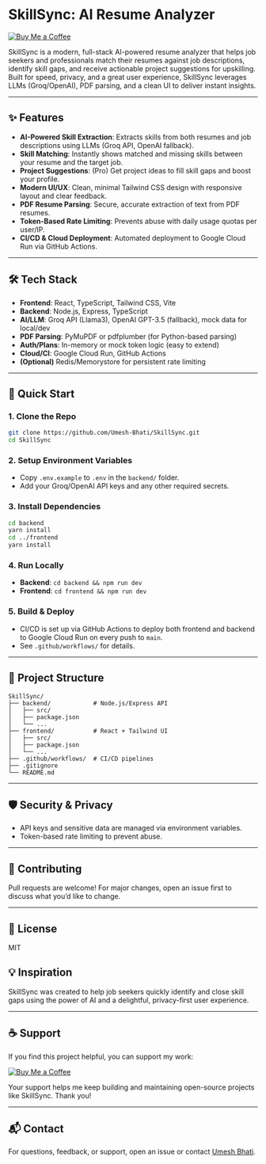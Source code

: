 # SkillSync: AI Resume Analyzer

[![Buy Me a Coffee](https://img.shields.io/badge/Buy%20Me%20a%20Coffee-Support%20Umesh-yellow?logo=buy-me-a-coffee&style=flat-square)](https://www.buymeacoffee.com/0xumeshbhati)

SkillSync is a modern, full-stack AI-powered resume analyzer that helps job seekers and professionals match their resumes against job descriptions, identify skill gaps, and receive actionable project suggestions for upskilling. Built for speed, privacy, and a great user experience, SkillSync leverages LLMs (Groq/OpenAI), PDF parsing, and a clean UI to deliver instant insights.

---

## ✨ Features

- **AI-Powered Skill Extraction**: Extracts skills from both resumes and job descriptions using LLMs (Groq API, OpenAI fallback).
- **Skill Matching**: Instantly shows matched and missing skills between your resume and the target job.
- **Project Suggestions**: (Pro) Get project ideas to fill skill gaps and boost your profile.
- **Modern UI/UX**: Clean, minimal Tailwind CSS design with responsive layout and clear feedback.
- **PDF Resume Parsing**: Secure, accurate extraction of text from PDF resumes.
- **Token-Based Rate Limiting**: Prevents abuse with daily usage quotas per user/IP.
- **CI/CD & Cloud Deployment**: Automated deployment to Google Cloud Run via GitHub Actions.

---

## 🛠️ Tech Stack

- **Frontend**: React, TypeScript, Tailwind CSS, Vite
- **Backend**: Node.js, Express, TypeScript
- **AI/LLM**: Groq API (Llama3), OpenAI GPT-3.5 (fallback), mock data for local/dev
- **PDF Parsing**: PyMuPDF or pdfplumber (for Python-based parsing)
- **Auth/Plans**: In-memory or mock token logic (easy to extend)
- **Cloud/CI**: Google Cloud Run, GitHub Actions
- **(Optional)** Redis/Memorystore for persistent rate limiting

---

## 🚀 Quick Start

### 1. Clone the Repo
```sh
git clone https://github.com/Umesh-Bhati/SkillSync.git
cd SkillSync
```

### 2. Setup Environment Variables
- Copy `.env.example` to `.env` in the `backend/` folder.
- Add your Groq/OpenAI API keys and any other required secrets.

### 3. Install Dependencies
```sh
cd backend
yarn install
cd ../frontend
yarn install
```

### 4. Run Locally
- **Backend**: `cd backend && npm run dev`
- **Frontend**: `cd frontend && npm run dev`

### 5. Build & Deploy
- CI/CD is set up via GitHub Actions to deploy both frontend and backend to Google Cloud Run on every push to `main`.
- See `.github/workflows/` for details.

---

## 🧩 Project Structure

```
SkillSync/
├── backend/            # Node.js/Express API
│   ├── src/
│   ├── package.json
│   └── ...
├── frontend/           # React + Tailwind UI
│   ├── src/
│   ├── package.json
│   └── ...
├── .github/workflows/  # CI/CD pipelines
├── .gitignore
└── README.md
```

---


## 🛡️ Security & Privacy
- API keys and sensitive data are managed via environment variables.
- Token-based rate limiting to prevent abuse.
---

## 🤝 Contributing
Pull requests are welcome! For major changes, open an issue first to discuss what you’d like to change.

---

## 📄 License
MIT


## 💡 Inspiration
SkillSync was created to help job seekers quickly identify and close skill gaps using the power of AI and a delightful, privacy-first user experience.

---

## ☕ Support
If you find this project helpful, you can support my work:

[![Buy Me a Coffee](https://www.buymeacoffee.com/assets/img/custom_images/orange_img.png)](https://www.buymeacoffee.com/0xumeshbhati)

Your support helps me keep building and maintaining open-source projects like SkillSync. Thank you!

---

## 📬 Contact
For questions, feedback, or support, open an issue or contact [Umesh Bhati](https://github.com/Umesh-Bhati).
